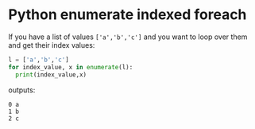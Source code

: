 # Python enumerate indexed foreach

If you have a list of values `['a','b','c']`  and you want to loop
over them and get their index values:

```python
l = ['a','b','c']
for index_value, x in enumerate(l):
  print(index_value,x)
```

outputs:
```
0 a
1 b
2 c
```
